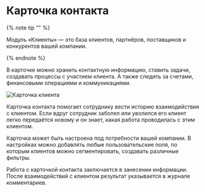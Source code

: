 # Карточка контакта

{% note tip "" %}

Модуль «Клиенты» — это база клиентов, партнёров, поставщиков и конкурентов вашей компании.

{% endnote %}

В карточке можно хранить контактную информацию, ставить задачи, создавать процессы с участием клиента. А также следить за счетами, финансовыми операциями и коммуникациями.

![Карточка клиента](https://hlp-img.megaplan.ru/2024.09.2301.png "Карточка клиента")

Карточка контакта помогает сотруднику вести историю взаимодействия с клиентом. Если вдруг сотрудник заболел или уволился его клиент легко передаётся новому и он знает, какая работа проводилась с этим клиентом.

Карточка может быть настроена под потребности вашей компании. В настройках можно добавлять любые пользовательские поля, по которым клиентов можно сегментировать, создавать различные фильтры.

Работа с карточкой контакта заключается в занесении информации. После взаимодействий с клиентом результат указывается в журнале комментариев.